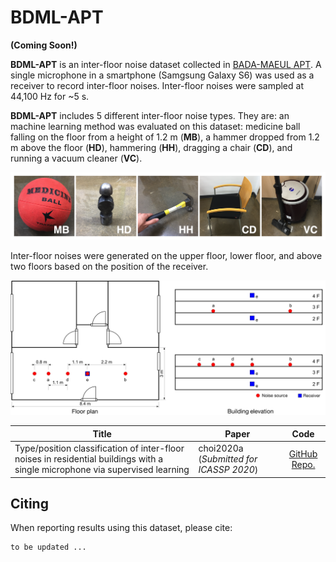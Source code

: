 # BDML-APT



**(Coming Soon!)**



**BDML-APT** is an inter-floor noise dataset collected in [BADA-MAEUL APT]([https://www.google.com/maps/place/%EB%B0%94%EB%8B%A4%EB%A7%88%EC%9D%84%EC%95%84%ED%8C%8C%ED%8A%B8/@37.5025693,126.9154497,15z/data=!4m5!3m4!1s0x0:0x75d90e5df5835799!8m2!3d37.5025693!4d126.9154497](https://www.google.com/maps/place/바다마을아파트/@37.5025693,126.9154497,15z/data=!4m5!3m4!1s0x0:0x75d90e5df5835799!8m2!3d37.5025693!4d126.9154497)). A single microphone in a smartphone (Samgsung Galaxy S6) was used as a receiver to record inter-floor noises. Inter-floor noises were sampled at 44,100 Hz for ~5 s.

**BDML-APT** includes 5 different inter-floor noise types. They are: an machine learning method was evaluated on this dataset: medicine ball falling on the floor from a height of 1.2 m (**MB**), a hammer dropped from 1.2 m above the floor (**HD**), hammering (**HH**), dragging a chair (**CD**), and running a vacuum cleaner (**VC**).

![](https://github.com/yodacatmeow/indoor-noise/blob/master/indoor-noise-set/SNU-B36-50E/figure/noise_type.png)

Inter-floor noises were generated on the upper floor, lower floor, and above two floors based on the position of the receiver.

![](https://github.com/yodacatmeow/indoor-noise/blob/master/indoor-noise-set/BDML-APT/figure/bdml-apt-size_v4.png)

| Title                                                        | Paper                                   |                             Code                             |
| ------------------------------------------------------------ | --------------------------------------- | :----------------------------------------------------------: |
| Type/position classification of inter-floor noises in residential buildings with a single microphone via supervised learning | choi2020a (*Submitted for ICASSP 2020*) | [GitHub Repo.]( https://github.com/yodacatmeow/indoor-noise/tree/master/inter-floor-noise-classification) |



## Citing

When reporting results using this dataset, please cite:

```
to be updated ...
```

